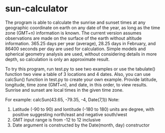 ﻿# sun-calculator
The program is able to calculate the sunrise and sunset times at any geographic coordinate on earth on any date of the year, as long as the time zone (GMT+n) information is known. The current version assumes observations are made on the surface of the earth without altitude information. 365.25 days per year (average), 28.25 days in February, and 86400 seconds per day are used for calculation. Simple models and spherical geometry analysis are used, without considering details in more depth, so calculation is only an approximate result.

To try this program, run test.py to see two examples or use the tabulate() function two view a table of 3 locations and 4 dates. 
Also, you can use calcSun() function in test.py to create your own example. Provide latitude, longitude, time zone (GMT+n), and date, in this order, to view results. Sunrise and sunset are local times in the given time zone.

For example: calcSun(43.65, -79.35, -4, Date(7,1))
Note: 
1) Latitude (-90 to 90) and lontitude (-180 to 180) units are degree, with positive suggesting north/east and negative south/west
2) GMT input range is from -12 to 12 inclusive
3) Date argument is constructed by the Date(month, day) constructor
